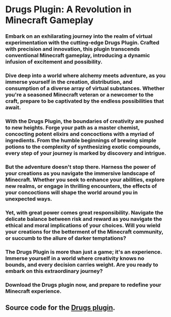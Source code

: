 # Drugs Plugin: A Revolution in Minecraft Gameplay

### Embark on an exhilarating journey into the realm of virtual experimentation with the cutting-edge Drugs Plugin. Crafted with precision and innovation, this plugin transcends conventional Minecraft gameplay, introducing a dynamic infusion of excitement and possibility.

### Dive deep into a world where alchemy meets adventure, as you immerse yourself in the creation, distribution, and consumption of a diverse array of virtual substances. Whether you're a seasoned Minecraft veteran or a newcomer to the craft, prepare to be captivated by the endless possibilities that await.

### With the Drugs Plugin, the boundaries of creativity are pushed to new heights. Forge your path as a master chemist, concocting potent elixirs and concoctions with a myriad of ingredients. From the humble beginnings of brewing simple potions to the complexity of synthesizing exotic compounds, every step of your journey is marked by discovery and intrigue.

### But the adventure doesn't stop there. Harness the power of your creations as you navigate the immersive landscape of Minecraft. Whether you seek to enhance your abilities, explore new realms, or engage in thrilling encounters, the effects of your concoctions will shape the world around you in unexpected ways.

### Yet, with great power comes great responsibility. Navigate the delicate balance between risk and reward as you navigate the ethical and moral implications of your choices. Will you wield your creations for the betterment of the Minecraft community, or succumb to the allure of darker temptations?

### The Drugs Plugin is more than just a game; it's an experience. Immerse yourself in a world where creativity knows no bounds, and every decision carries weight. Are you ready to embark on this extraordinary journey?

### Download the Drugs plugin now, and prepare to redefine your Minecraft experience.

 ## Source code for the [Drugs plugin][Spigot]. 

 [Spigot]: https://www.spigotmc.org/resources/drugs.90645/
